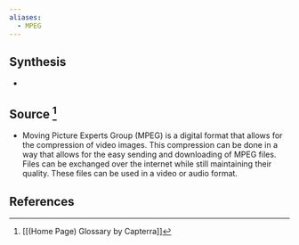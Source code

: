 ```yaml
---
aliases:
  - MPEG
---
```

## Synthesis
- 
## Source [^1]
- Moving Picture Experts Group (MPEG) is a digital format that allows for the compression of video images. This compression can be done in a way that allows for the easy sending and downloading of MPEG files. Files can be exchanged over the internet while still maintaining their quality. These files can be used in a video or audio format.
## References

[^1]: [[(Home Page) Glossary by Capterra]]